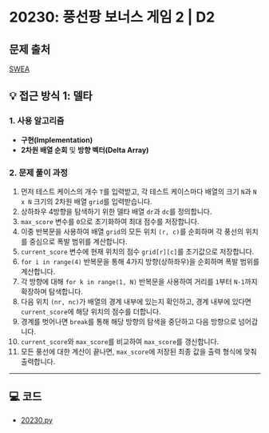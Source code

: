 # 20230: 풍선팡 보너스 게임 2 | D2

## 문제 출처
[SWEA](https://swexpertacademy.com/main/talk/solvingClub/problemView.do?solveclubId=AZgvQCv6GNXHBIT9&contestProbId=AY3FFOTaN7EDFAXh&probBoxId=AZh3fFV6jffHBINp&type=USER&problemBoxTitle=8%EC%9B%94+2%EC%A3%BC%EC%B0%A8%288%EC%9B%94+18%EC%9D%BC%EA%B9%8C%EC%A7%80+%ED%91%B8%EC%8B%9C%EC%98%A4%29&problemBoxCnt=8)

## 💡 접근 방식 1: 델타

### 1. 사용 알고리즘
* **구현(Implementation)**
* **2차원 배열 순회** 및 **방향 벡터(Delta Array)**

### 2. 문제 풀이 과정
1.  먼저 테스트 케이스의 개수 `T`를 입력받고, 각 테스트 케이스마다 배열의 크기 `N`과 `N x N` 크기의 2차원 배열 `grid`를 입력받습니다.
2.  상하좌우 4방향을 탐색하기 위한 델타 배열 `dr`과 `dc`를 정의합니다.
3.  `max_score` 변수를 `0`으로 초기화하여 최대 점수를 저장합니다.
4.  이중 반복문을 사용하여 배열 `grid`의 모든 위치 `(r, c)`를 순회하며 각 풍선의 위치를 중심으로 폭발 범위를 계산합니다.
5.  `current_score` 변수에 현재 위치의 점수 `grid[r][c]`를 초기값으로 저장합니다.
6.  `for i in range(4)` 반복문을 통해 4가지 방향(상하좌우)을 순회하며 폭발 범위를 계산합니다.
7.  각 방향에 대해 `for k in range(1, N)` 반복문을 사용하여 거리를 `1`부터 `N-1`까지 확장하며 탐색합니다.
8.  다음 위치 `(nr, nc)`가 배열의 경계 내부에 있는지 확인하고, 경계 내부에 있다면 `current_score`에 해당 위치의 점수를 더합니다.
9.  경계를 벗어나면 `break`를 통해 해당 방향의 탐색을 중단하고 다음 방향으로 넘어갑니다.
10. `current_score`와 `max_score`를 비교하여 `max_score`를 갱신합니다.
11. 모든 풍선에 대한 계산이 끝나면, `max_score`에 저장된 최종 값을 출력 형식에 맞춰 출력합니다.


---

## 💻 코드
* [20230.py](20230.py)